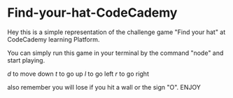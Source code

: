 # Find-your-hat-CodeCademy
Hey this is a simple representation of the challenge game "Find your hat" at CodeCademy learning Platform. 

You can simply run this game in your terminal by the command "node" and start playing.

*d* to move down
*t* to go up
*l* to go left
*r* to go right

also remember you will lose if you hit a wall or the sign "O". ENJOY
